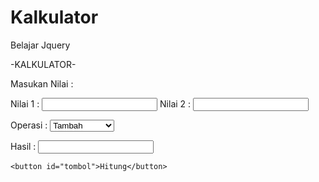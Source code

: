 # Kalkulator
Belajar Jquery
<!DOCTYPE html>
<html>
<head>
<meta charset="UTF-8">
<title>Online</title>
<script src="jquery-3.6.0.js"></script>
<script>
   $(document).ready(function() {  
	 $("#tombol").click(function() {
        
        var a = parseInt($("#nilai1").val());
        var b = parseInt($("#nilai2").val());
        var operasi = $("#operasi").val();
        var total = $("#hasil").val();

        if(isNaN(a) || isNaN(b)) {
			alert('isi form dengan angka!')					    
	    } else {
	    	if(operasi=="+") {
				$("#hasil").val(a+b);
			}else if(operasi=="-") {
				$("#hasil").val(a-b);
			}else if(operasi=="*") {
				$("#hasil").val(a*b);
			}else if(operasi=="/") {
				$("#hasil").val(a/b);
			}	
		}

     })
   });
   </script>
</head>
<body>
	<p>-KALKULATOR-</p>
	<p>Masukan Nilai :</p>
	<p>
	Nilai 1	: <input type="text" id="nilai1">
	Nilai 2	: <input type="text" id="nilai2">
	</p> 
	Operasi : <select id="operasi"></br>
				<option value="+">Tambah</option>
				<option value="-">Pengurangan</option>
				<option value="*">Perkalian</option>
				<option value="/">Pembagian</option>				
			  </select>		 
	<p>	
		Hasil   : <input type="text" id="hasil"><br/>
	</p>

	<button id="tombol">Hitung</button>
</body>
</html>
